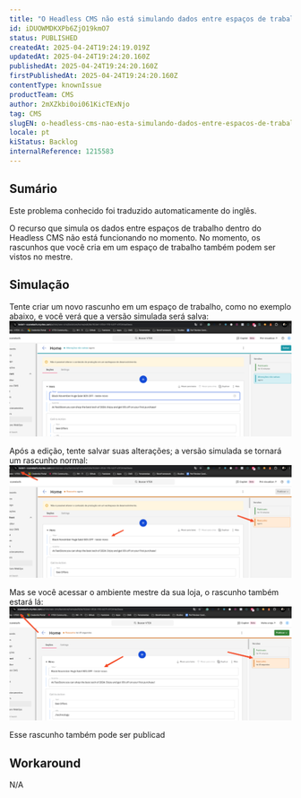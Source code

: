 ```yaml
---
title: "O Headless CMS não está simulando dados entre espaços de trabalho"
id: iDUOWMDKXPb6ZjO19kmO7
status: PUBLISHED
createdAt: 2025-04-24T19:24:19.019Z
updatedAt: 2025-04-24T19:24:20.160Z
publishedAt: 2025-04-24T19:24:20.160Z
firstPublishedAt: 2025-04-24T19:24:20.160Z
contentType: knownIssue
productTeam: CMS
author: 2mXZkbi0oi061KicTExNjo
tag: CMS
slugEN: o-headless-cms-nao-esta-simulando-dados-entre-espacos-de-trabalho
locale: pt
kiStatus: Backlog
internalReference: 1215583
---
```


## Sumário

<div class="alert alert-info">
  <p>Este problema conhecido foi traduzido automaticamente do inglês.</p>
</div>


O recurso que simula os dados entre espaços de trabalho dentro do Headless CMS não está funcionando no momento. No momento, os rascunhos que você cria em um espaço de trabalho também podem ser vistos no mestre.

## Simulação


Tente criar um novo rascunho em um espaço de trabalho, como no exemplo abaixo, e você verá que a versão simulada será salva:
 ![](https://raw.githubusercontent.com/vtexdocs/help-center-content/refs/heads/main/docs/pt/known-issues/CMS/o-headless-cms-nao-esta-simulando-dados-entre-espacos-de-trabalho_1.png)

Após a edição, tente salvar suas alterações; a versão simulada se tornará um rascunho normal:
 ![](https://raw.githubusercontent.com/vtexdocs/help-center-content/refs/heads/main/docs/pt/known-issues/CMS/o-headless-cms-nao-esta-simulando-dados-entre-espacos-de-trabalho_2.png)

Mas se você acessar o ambiente mestre da sua loja, o rascunho também estará lá:
 ![](https://raw.githubusercontent.com/vtexdocs/help-center-content/refs/heads/main/docs/pt/known-issues/CMS/o-headless-cms-nao-esta-simulando-dados-entre-espacos-de-trabalho_3.png)

Esse rascunho também pode ser publicad

## Workaround


N/A





